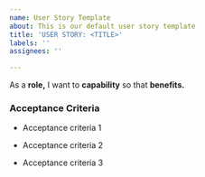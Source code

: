 ```yaml
---
name: User Story Template
about: This is our default user story template
title: 'USER STORY: <TITLE>'
labels: ''
assignees: ''

---
```


As a **role,** I want to **capability** so that **benefits.**


### Acceptance Criteria

- Acceptance criteria 1

- Acceptance criteria 2

- Acceptance criteria 3
